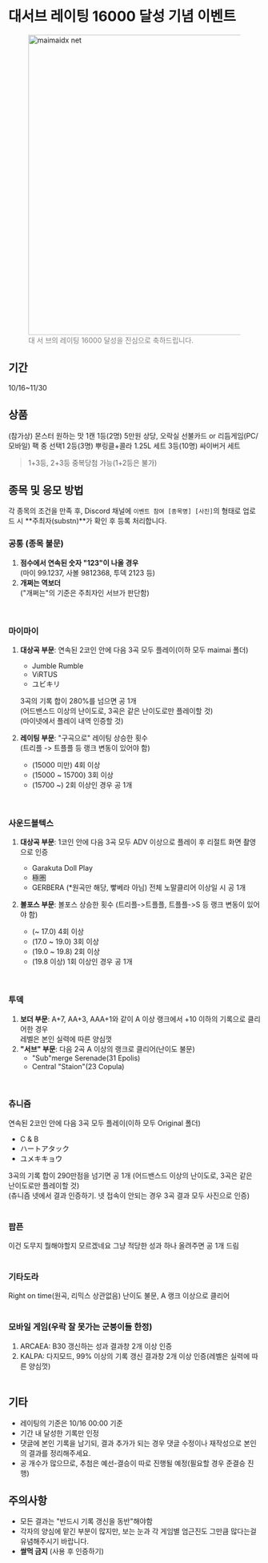 # 대서브 레이팅 16000 달성 기념 이벤트

<figure>
  <img width="600" src="https://github.com/user-attachments/assets/509dac29-6694-4930-bd8b-d62f297d9450" alt="maimaidx net" />
  <br />
  <figcaption style="color: gray;">대 서 브의 레이팅 16000 달성을 진심으로 축하드립니다.</figcaption>
</figure>

## 기간
10/16~11/30

## 상품
(참가상) 몬스터 원하는 맛 1캔
1등(2명) 5만원 상당, 오락실 선불카드 or 리듬게임(PC/모바일) 팩 중 선택1
2등(3명) 뿌링클+콜라 1.25L 세트
3등(10명) 싸이버거 세트

> 1+3등, 2+3등 중복당첨 가능(1+2등은 불가)

## 종목 및 응모 방법
각 종목의 조건을 만족 후, Discord 채널에 `이벤트 참여 [종목명] [사진]`의 형태로 업로드 시 **주최자(substn)**가 확인 후 등록 처리합니다.

### 공통 (종목 불문)
1. **점수에서 연속된 숫자 "123"이 나올 경우**<br />
  (마이 99.1237, 사볼 9812368, 투덱 2123 등)
2. **개쩌는 역보더**<br />
   ("개쩌는"의 기준은 주최자인 서브가 판단함)
<br />

### 마이마이
1. **대상곡 부문**: 연속된 2코인 안에 다음 3곡 모두 플레이(이하 모두 maimai 폴더)
    - Jumble Rumble
    - ViRTUS
    - ユビキリ
  
    3곡의 기록 합이 280%를 넘으면 공 1개<br />
    (어드밴스드 이상의 난이도로, 3곡은 같은 난이도로만 플레이할 것)<br />
    (마이넷에서 플레이 내역 인증할 것)

2. **레이팅 부문**: "구곡으로" 레이팅 상승한 횟수<br />
  (트리플 -> 트플플 등 랭크 변동이 있어야 함)
    - (15000 미만) 4회 이상
    - (15000 ~ 15700) 3회 이상
    - (15700 ~) 2회 이상인 경우 공 1개
<br />

### 사운드볼텍스
1. **대상곡 부문**: 1코인 안에 다음 3곡 모두 ADV 이상으로 플레이 후 리절트 화면 촬영으로 인증
    - Garakuta Doll Play
    - 極圏
    - GERBERA (*원곡만 해당, 빻베라 아님)
  전체 노말클리어 이상일 시 공 1개

2. **볼포스 부문**: 볼포스 상승한 횟수 (트리플->트플플, 트플플->S 등 랭크 변동이 있어야 함)
    - (~ 17.0) 4회 이상
    - (17.0 ~ 19.0) 3회 이상
    - (19.0 ~ 19.8) 2회 이상
    - (19.8 이상) 1회 이상인 경우 공 1개
<br />

### 투덱
1. **보더 부문**:  A+7, AA+3, AAA+1와 같이 A 이상 랭크에서 +10 이하의 기록으로 클리어한 경우<br />
  레벨은 본인 실력에 따른 양심껏
2. **"서브" 부문**: 다음 2곡 A 이상의 랭크로 클리어(난이도 불문)
    - "Sub"merge Serenade(31 Epolis)
    - Central "Staion"(23 Copula)
<br />

### 츄니즘
연속된 2코인 안에 다음 3곡 모두 플레이(이하 모두 Original 폴더)
- C & B
- ハートアタック
- ユメキキョウ

3곡의 기록 합이 290만점을 넘기면 공 1개
(어드밴스드 이상의 난이도로, 3곡은 같은 난이도로만 플레이할 것)<br />
(츄니즘 넷에서 결과 인증하기. 넷 접속이 안되는 경우 3곡 결과 모두 사진으로 인증)<br />
<br />

### 팝픈
이건 도무지 뭘해야할지 모르겠네요 그냥 적당한 성과 하나 올려주면 공 1개 드림
<br /><br />

### 기타도라
Right on time(원곡, 리믹스 상관없음)
난이도 불문, A 랭크 이상으로 클리어
<br /><br />

### 모바일 게임(우락 잘 못가는 군붕이들 한정)
1. ARCAEA: B30 갱신하는 성과 결과창 2개 이상 인증
2. KALPA: 다지모드, 99% 이상의 기록 갱신 결과창 2개 이상 인증(레벨은 실력에 따른 양심껏)
<br /><br />

## 기타
- 레이팅의 기준은 10/16 00:00 기준
- 기간 내 달성한 기록만 인정
- 댓글에 본인 기록을 남기되, 결과 추가가 되는 경우 댓글 수정이나 재작성으로 본인의 결과를 정리해주세요.
- 공 개수가 많으므로, 추첨은 예선-결승이 따로 진행될 예정(필요할 경우 준결승 진행)

## 주의사항
- 모든 결과는 "반드시 기록 갱신을 동반"해야함
- 각자의 양심에 맡긴 부분이 많지만, 보는 눈과 각 게임별 엄근진도 그만큼 많다는걸 유념해주시기 바랍니다.
- **쌀먹 금지** (사용 후 인증하기)
